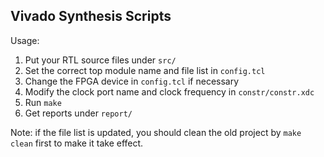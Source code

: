 
## Vivado Synthesis Scripts

Usage:
1. Put your RTL source files under `src/`
1. Set the correct top module name and file list in `config.tcl`
1. Change the FPGA device in `config.tcl` if necessary
1. Modify the clock port name and clock frequency in `constr/constr.xdc`
1. Run `make`
1. Get reports under `report/`

Note: if the file list is updated, you should clean the old project
by `make clean` first to make it take effect.
